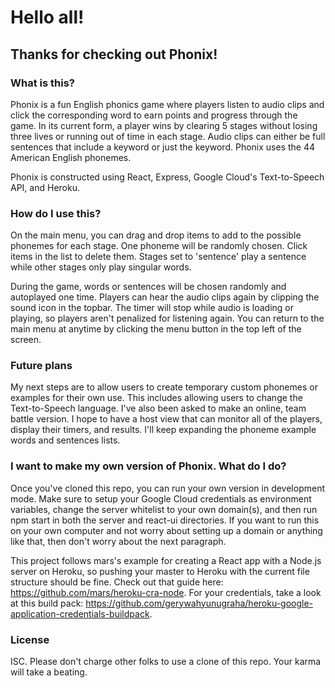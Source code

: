 # Hello all!

## Thanks for checking out Phonix!

### What is this?
Phonix is a fun English phonics game where players listen to audio clips and click the corresponding word to earn points and progress through the game. In its current form, a player wins by clearing 5 stages without losing three lives or running out of time in each stage. Audio clips can either be full sentences that include a keyword or just the keyword. Phonix uses the 44 American English phonemes.

Phonix is constructed using React, Express, Google Cloud's Text-to-Speech API, and Heroku.

### How do I use this?

On the main menu, you can drag and drop items to add to the possible phonemes for each stage. One phoneme will be randomly chosen. Click items in the list to delete them. Stages set to 'sentence' play a sentence while other stages only play singular words.

During the game, words or sentences will be chosen randomly and autoplayed one time. Players can hear the audio clips again by clipping the sound icon in the topbar. The timer will stop while audio is loading or playing, so players aren't penalized for listening again. You can return to the main menu at anytime by clicking the menu button in the top left of the screen.


### Future plans
My next steps are to allow users to create temporary custom phonemes or examples for their own use. This includes allowing users to change the Text-to-Speech language. I've also been asked to make an online, team battle version. I hope to have a host view that can monitor all of the players, display their timers, and results. I'll keep expanding the phoneme example words and sentences lists.

### I want to make my own version of Phonix. What do I do?
Once you've cloned this repo, you can run your own version in development mode. Make sure to setup your Google Cloud credentials as environment variables, change the server whitelist to your own domain(s), and then run npm start in both the server and react-ui directories. If you want to run this on your own computer and not worry about setting up a domain or anything like that, then don't worry about the next paragraph.

This project follows mars's example for creating a React app with a Node.js server on Heroku, so pushing your master to Heroku with the current file structure should be fine. Check out that guide here: https://github.com/mars/heroku-cra-node. 
For your credentials, take a look at this build pack: https://github.com/gerywahyunugraha/heroku-google-application-credentials-buildpack.

### License

ISC. Please don't charge other folks to use a clone of this repo. Your karma will take a beating.

